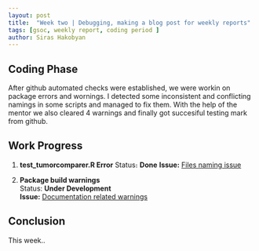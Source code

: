 ```yaml
---
layout: post
title:  "Week two | Debugging, making a blog post for weekly reports"
tags: [gsoc, weekly report, coding period ]
author: Siras Hakobyan
---
```


## Coding Phase

After github automated checks were established, we were workin on package errors and wornings. 
I detected some inconsistent and conflicting namings in some scripts and managed to fix them. With the help of the mentor we also cleared 4 warnings and finally got succesiful testing mark from github.

## Work Progress

1. **test_tumorcomparer.R Error**
    Status։ **Done**
    **Issue:** [Files naming issue](https://github.com/sanderlab/tumorcomparer/issues/4)

2. **Package build warnings**  
    Status: **Under Development**  
    **Issue:** [Documentation related warnings](https://github.com/sanderlab/tumorcomparer/issues/5)

## Conclusion  

This week..

